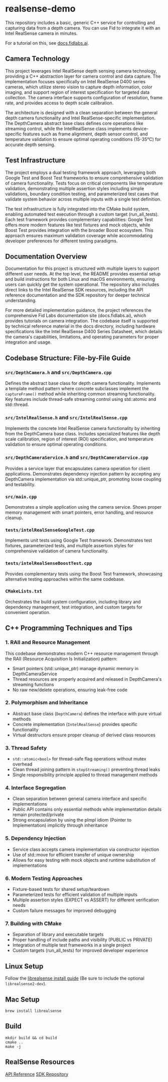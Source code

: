 # realsense-demo

This repository includes a basic, generic C++ service for controlling and capturing data from a depth camera. You can use Fid to integrate it with an Intel RealSense camera in minutes.

For a tutorial on this, see [docs.fidlabs.ai](https://docs.fidlabs.ai/en/latest/).

## Camera Technology

This project leverages Intel RealSense depth sensing camera technology, providing a C++ abstraction layer for camera control and data capture. The implementation focuses specifically on Intel RealSense D400 series cameras, which utilize stereo vision to capture depth information, color imaging, and support region of interest specification for targeted data collection. The camera interface supports configuration of resolution, frame rate, and provides access to depth scale calibration.

The architecture is designed with a clean separation between the general depth camera functionality and Intel RealSense-specific implementation. The DepthCamera abstract base class defines core operations like streaming control, while the IntelRealSense class implements device-specific features such as frame alignment, depth sensor control, and temperature validation to ensure optimal operating conditions (15-35°C) for accurate depth sensing.

## Test Infrastructure

The project employs a dual testing framework approach, leveraging both Google Test and Boost Test frameworks to ensure comprehensive validation of camera functionality. Tests focus on critical components like temperature validation, demonstrating multiple assertion styles including simple validations, boundary condition testing, and parameterized test cases that validate system behavior across multiple inputs with a single test definition.

The test infrastructure is fully integrated into the CMake build system, enabling automated test execution through a custom target (run_all_tests). Each test framework provides complementary capabilities: Google Test offers more modern features like test fixtures and mock objects, while Boost Test provides integration with the broader Boost ecosystem. This approach ensures maximum validation coverage while accommodating developer preferences for different testing paradigms.

## Documentation Overview

Documentation for this project is structured with multiple layers to support different user needs. At the top level, the README provides essential setup and build instructions for both Linux and macOS environments, ensuring users can quickly get the system operational. The repository also includes direct links to the Intel RealSense SDK resources, including the API reference documentation and the SDK repository for deeper technical understanding.

For more detailed implementation guidance, the project references the comprehensive Fid Labs documentation site (docs.fidlabs.ai), which provides tutorials on camera integration. The codebase itself is supported by technical reference material in the docs directory, including hardware specifications like the Intel RealSense D400 Series Datasheet, which details the camera's capabilities, limitations, and operating parameters for proper integration and usage.

## Codebase Structure: File-by-File Guide

### `src/DepthCamera.h` and `src/DepthCamera.cpp`
Defines the abstract base class for depth camera functionality. Implements a template method pattern where concrete subclasses implement the `captureFrame()` method while inheriting common streaming functionality. Key features include thread-safe streaming control using std::atomic and std::thread.

### `src/IntelRealSense.h` and `src/IntelRealSense.cpp`
Implements the concrete Intel RealSense camera functionality by inheriting from the DepthCamera base class. Includes specialized features like depth scale calibration, region of interest (ROI) specification, and temperature validation to ensure optimal operating conditions.

### `src/DepthCameraService.h` and `src/DepthCameraService.cpp`
Provides a service layer that encapsulates camera operation for client applications. Demonstrates dependency injection pattern by accepting any DepthCamera implementation via std::unique_ptr, promoting loose coupling and testability.

### `src/main.cpp`
Demonstrates a simple application using the camera service. Shows proper memory management with smart pointers, error handling, and resource cleanup.

### `tests/intelRealSenseGoogleTest.cpp`
Implements unit tests using Google Test framework. Demonstrates test fixtures, parameterized tests, and multiple assertion styles for comprehensive validation of camera functionality.

### `tests/intelRealSenseBoostTest.cpp`
Provides complementary tests using the Boost Test framework, showcasing alternative testing approaches within the same codebase.

### `CMakeLists.txt`
Orchestrates the build system configuration, including library and dependency management, test integration, and custom targets for convenient operation.

## C++ Programming Techniques and Tips

### 1. RAII and Resource Management
This codebase demonstrates modern C++ resource management through the RAII (Resource Acquisition Is Initialization) pattern:
- Smart pointers (std::unique_ptr) manage dynamic memory in DepthCameraService
- Thread resources are properly acquired and released in DepthCamera's streaming functions
- No raw new/delete operations, ensuring leak-free code

### 2. Polymorphism and Inheritance
- Abstract base class (`DepthCamera`) defines the interface with pure virtual methods
- Concrete implementation (`IntelRealSense`) provides specific functionality
- Virtual destructors ensure proper cleanup of derived class resources

### 3. Thread Safety
- `std::atomic<bool>` for thread-safe flag operations without mutex overhead
- Clean thread joining pattern in `stopStreaming()` preventing thread leaks
- Single responsibility principle applied to thread management methods

### 4. Interface Segregation
- Clean separation between general camera interface and specific implementations
- Public API contains only essential methods while implementation details remain protected/private
- Strong encapsulation by using the pImpl idiom (Pointer to Implementation) implicitly through inheritance

### 5. Dependency Injection
- Service class accepts camera implementation via constructor injection
- Use of std::move for efficient transfer of unique ownership
- Allows for easy testing with mock objects and runtime substitution of implementations

### 6. Modern Testing Approaches
- Fixture-based tests for shared setup/teardown
- Parameterized tests for efficient validation of multiple inputs
- Multiple assertion styles (EXPECT vs ASSERT) for different verification needs
- Custom failure messages for improved debugging

### 7. Building with CMake
- Separation of library and executable targets
- Proper handling of include paths and visibility (PUBLIC vs PRIVATE)
- Integration of multiple test frameworks in a single project
- Custom targets (run_all_tests) for improved developer experience

## Linux Setup

Follow the [librealsense install guide](https://github.com/IntelRealSense/librealsense/blob/master/doc/distribution_linux.md) (Be sure to include the optional `librealsense2-dev`).

## Mac Setup

```
brew install librealsense
```

## Build

```
mkdir build && cd build
cmake ..
make -j
```

## RealSense Resources

[API Reference](https://intelrealsense.github.io/librealsense/doxygen/annotated.html)
[SDK Repository](https://github.com/IntelRealSense/librealsense)